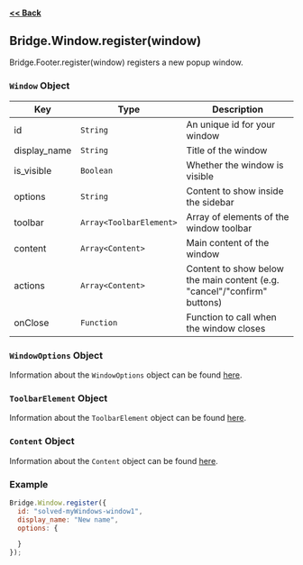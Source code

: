 #### [<< Back](https://github.com/solvedDev/bridge./blob/master/plugins/getting-started.md)
## Bridge.Window.register(window)
Bridge.Footer.register(window) registers a new popup window.

### ```Window``` Object
| Key | Type | Description
| --- | --- | ---
| id | ```String``` | An unique id for your window
| display_name | ```String``` | Title of the window
| is_visible | ```Boolean``` | Whether the window is visible
| options | ```String``` | Content to show inside the sidebar
| toolbar | ```Array<ToolbarElement>``` | Array of elements of the window toolbar
| content | ```Array<Content>``` | Main content of the window
| actions | ```Array<Content>``` | Content to show below the main content (e.g. "cancel"/"confirm" buttons)
| onClose | ```Function``` | Function to call when the window closes

### ```WindowOptions``` Object
Information about the ```WindowOptions``` object can be found [here](https://github.com/solvedDev/bridge./blob/master/plugins/bridge/general/window_options.md).

### ```ToolbarElement``` Object
Information about the ```ToolbarElement``` object can be found [here](https://github.com/solvedDev/bridge./blob/master/plugins/bridge/general/toolbar_element.md).

### ```Content``` Object
Information about the ```Content``` object can be found [here](https://github.com/solvedDev/bridge./blob/master/plugins/bridge/general/content.md).

### Example
```javascript
Bridge.Window.register({
  id: "solved-myWindows-window1",
  display_name: "New name",
  options: {

  }
});
```
